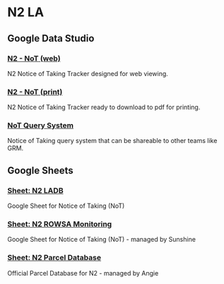 # N2 LA

## Google Data Studio
### [N2 - NoT (web)](https://datastudio.google.com/u/0/reporting/6e87c3eb-21ad-4cb4-9c46-01fdcdcf51e9/page/ms9zB)
N2 Notice of Taking Tracker designed for web viewing.
### [N2 - NoT (print)](https://datastudio.google.com/u/0/reporting/4c96e858-4f52-4640-9d02-1e957ef11620/page/sFo0B)
N2 Notice of Taking Tracker ready to download to pdf for printing.
### [NoT Query System](https://datastudio.google.com/embed/u/0/reporting/3854d8f1-2490-4f9d-b054-6ee77b9369e6/page/bfsyB)
Notice of Taking query system that can be shareable to other teams like GRM.


## Google Sheets

### [Sheet: N2 LADB](https://docs.google.com/spreadsheets/d/1xWCTH6IZlfU1mJNngFADsCNo_QXUUYs_i-JF2fhM9n4/edit?usp=sharing)
Google Sheet for Notice of Taking (NoT)

### [Sheet: N2 ROWSA Monitoring](https://docs.google.com/spreadsheets/d/1xWCTH6IZlfU1mJNngFADsCNo_QXUUYs_i-JF2fhM9n4/edit?usp=sharing)
Google Sheet for Notice of Taking (NoT) - managed by Sunshine

### [Sheet: N2 Parcel Database](https://docs.google.com/spreadsheets/d/1IhuuvFrIj1c5C9BqOHTGv4fUiMFGoQC__xbb5tiGVKA/edit?usp=sharing)
Official Parcel Database for N2 - managed by Angie
